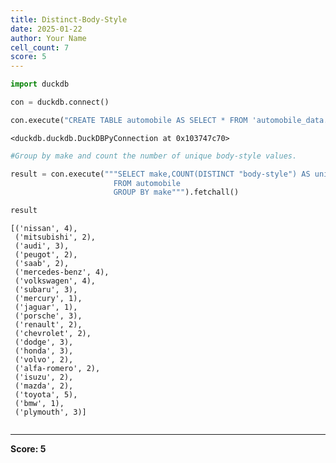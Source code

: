 ```yaml
---
title: Distinct-Body-Style
date: 2025-01-22
author: Your Name
cell_count: 7
score: 5
---
```


```python
import duckdb
```


```python
con = duckdb.connect()
```


```python
con.execute("CREATE TABLE automobile AS SELECT * FROM 'automobile_data.csv'")
```




    <duckdb.duckdb.DuckDBPyConnection at 0x103747c70>




```python
#Group by make and count the number of unique body-style values.
```


```python
result = con.execute("""SELECT make,COUNT(DISTINCT "body-style") AS unique_body_style
                       FROM automobile
                       GROUP BY make""").fetchall()
```


```python
result
```




    [('nissan', 4),
     ('mitsubishi', 2),
     ('audi', 3),
     ('peugot', 2),
     ('saab', 2),
     ('mercedes-benz', 4),
     ('volkswagen', 4),
     ('subaru', 3),
     ('mercury', 1),
     ('jaguar', 1),
     ('porsche', 3),
     ('renault', 2),
     ('chevrolet', 2),
     ('dodge', 3),
     ('honda', 3),
     ('volvo', 2),
     ('alfa-romero', 2),
     ('isuzu', 2),
     ('mazda', 2),
     ('toyota', 5),
     ('bmw', 1),
     ('plymouth', 3)]




```python

```


---
**Score: 5**

